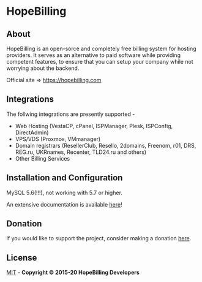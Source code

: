 # HopeBilling

## About

HopeBilling is an open-sorce and completely free billing system for hosting providers. It serves as an alternative to paid software while providing competent features, to ensure that you can setup your company while not worrying about the backend.

Official site => <a href="https://hopebilling.com" target="_blank">https://hopebilling.com</a>

## Integrations

The follwing integrations are presently supported - 

 - Web Hosting  (VestaCP, cPanel, ISPManager, Plesk, ISPConfig, DirectAdmin)
 - VPS/VDS (Proxmox, VMmanager)
 - Domain registrars (ResellerClub, Resello, 2domains, Freenom, r01, DRS, REG.ru, UKRnames, Recenter, TLD24.ru and others)
 - Other Billing Services

## Installation and Configuration

MySQL 5.6(!!!), not working with 5.7 or higher.

An extensive documentation is available <a href="https://github.com/vityabond/hopebilling/wiki" target="_blank">here</a>!

## Donation

If you would like to support the project, consider making a donation <a href="https://www.liqpay.ua/en/checkout/card/hopebilling" target="_blank">here</a>.

## License

<a href="" target="_blank">MIT</a> - <b>Copyright © 2015-20 HopeBilling Developers</b>
